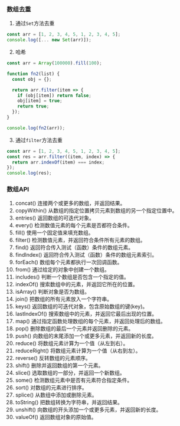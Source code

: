 ### 数组去重

1. 通过`Set`方法去重

```js
const arr = [1, 2, 3, 4, 5, 1, 2, 3, 4, 5];
console.log([... new Set(arr)]);
```

2. 哈希

```js
const arr = Array(100000).fill(100);

function fn2(list) {
  const obj = {};

  return arr.filter(item => {
    if (obj[item]) return false;
    obj[item] = true;
    return true;
  });
}

console.log(fn2(arr));
```

3. 通过`filter`方法去重

```js
const arr = [1, 2, 3, 4, 5, 1, 2, 3, 4, 5];
const res = arr.filter((item, index) => {
  return arr.indexOf(item) === index;
});
console.log(res);
```



### 数组API

1. concat() 连接两个或更多的数组，并返回结果。
2. copyWithin() 从数组的指定位置拷贝元素到数组的另一个指定位置中。
3. entries() 返回数组的可迭代对象。
4. every() 检测数值元素的每个元素是否都符合条件。
5. fill() 使用一个固定值来填充数组。
6. filter() 检测数值元素，并返回符合条件所有元素的数组。
7. find() 返回符合传入测试（函数）条件的数组元素。
8. findIndex() 返回符合传入测试（函数）条件的数组元素索引。
9. forEach() 数组每个元素都执行一次回调函数。
10. from() 通过给定的对象中创建一个数组。
11. includes() 判断一个数组是否包含一个指定的值。
12. indexOf() 搜索数组中的元素，并返回它所在的位置。
13. isArray() 判断对象是否为数组。
14. join() 把数组的所有元素放入一个字符串。
15. keys() 返回数组的可迭代对象，包含原始数组的键(key)。
16. lastIndexOf() 搜索数组中的元素，并返回它最后出现的位置。
17. map() 通过指定函数处理数组的每个元素，并返回处理后的数组。
18. pop() 删除数组的最后一个元素并返回删除的元素。
19. push() 向数组的末尾添加一个或更多元素，并返回新的长度。
20. reduce() 将数组元素计算为一个值（从左到右）。
21. reduceRight() 将数组元素计算为一个值（从右到左）。
22. reverse() 反转数组的元素顺序。
23. shift() 删除并返回数组的第一个元素。
24. slice() 选取数组的一部分，并返回一个新数组。
25. some() 检测数组元素中是否有元素符合指定条件。
26. sort() 对数组的元素进行排序。
27. splice() 从数组中添加或删除元素。
28. toString() 把数组转换为字符串，并返回结果。
29. unshift() 向数组的开头添加一个或更多元素，并返回新的长度。
30. valueOf() 返回数组对象的原始值。


